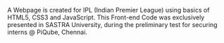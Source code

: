 A Webpage is created for IPL (Indian Premier League) using basics of HTML5, CSS3 and JavaScript. This Front-end Code was exclusively presented in SASTRA University, during the preliminary test for securing interns @ PiQube, Chennai.
